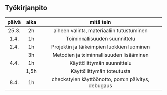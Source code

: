 ## Työkirjanpito

| päivä | aika | mitä tein |
| :----: | :----: | :----: |
| 25.3. | 2h | aiheen valinta, materiaaliin tutustuminen|
| 1.4. | 1h | Toiminnallisuuden suunnittelu |
| 2.4. | 1h | Projektin ja tärkeimpien luokkien luominen|
|  | 3h | Metodien ja toiminnallisuuden lisääminen |
| 4.4. | 1h | Käyttöliittymän suunnittelu |
|   | 1,5h | Käyttöliittymän toteutusta |
| 8.4. | 1h | checkstylen käyttöönotto, pom:n päivitys, debugaus |
